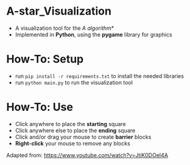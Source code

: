 # A-star_Visualization

 - A visualization tool for the **A* algorithm**
 - Implemented in **Python**, using the **pygame** library for graphics

# How-To: Setup
 - run `pip install -r requirements.txt` to install the needed libraries
 - run `python main.py` to run the visualization tool

# How-To: Use
 - Click anywhere to place the **starting** square
 - Click anywhere else to place the **ending** square
 - Click and/or drag your mouse to create **barrier** blocks
 - **Right-click** your mouse to remove any blocks

Adapted from: https://www.youtube.com/watch?v=JtiK0DOeI4A
